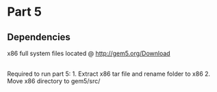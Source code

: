 # Part 5

## Dependencies
x86 full system files located @ http://gem5.org/Download

<br>
Required to run part 5:
1. Extract x86 tar file and rename folder to x86
2. Move x86 directory to gem5/src/

